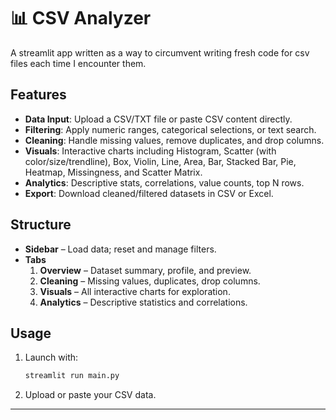 # 📊 CSV Analyzer

A streamlit app written as a way to circumvent writing fresh code for csv files each time I encounter them.

## Features

- **Data Input**: Upload a CSV/TXT file or paste CSV content directly.  
- **Filtering**: Apply numeric ranges, categorical selections, or text search.  
- **Cleaning**: Handle missing values, remove duplicates, and drop columns.  
- **Visuals**: Interactive charts including Histogram, Scatter (with color/size/trendline), Box, Violin, Line, Area, Bar, Stacked Bar, Pie, Heatmap, Missingness, and Scatter Matrix.  
- **Analytics**: Descriptive stats, correlations, value counts, top N rows.  
- **Export**: Download cleaned/filtered datasets in CSV or Excel.

## Structure

- **Sidebar** – Load data; reset and manage filters.  
- **Tabs**
  1. **Overview** – Dataset summary, profile, and preview.  
  2. **Cleaning** – Missing values, duplicates, drop columns.  
  3. **Visuals** – All interactive charts for exploration.  
  4. **Analytics** – Descriptive statistics and correlations.  

## Usage

1. Launch with:  
   ```bash
   streamlit run main.py
   ```

2. Upload or paste your CSV data.

---
